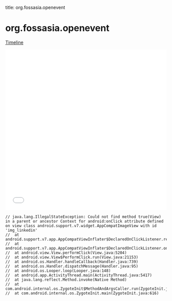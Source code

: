 title: org.fossasia.openevent

# org.fossasia.openevent

[Timeline](./vis-timeline.html)

<iframe src="./vis-timeline.html" width="100%" height="500px" style="border:none;"></iframe>

```
// java.lang.IllegalStateException: Could not find method true(View) in a parent or ancestor Context for android:onClick attribute defined on view class android.support.v7.widget.AppCompatImageView with id 'img_linkedin'
// 	at android.support.v7.app.AppCompatViewInflater$DeclaredOnClickListener.resolveMethod(AppCompatViewInflater.java:327)
// 	at android.support.v7.app.AppCompatViewInflater$DeclaredOnClickListener.onClick(AppCompatViewInflater.java:284)
// 	at android.view.View.performClick(View.java:5204)
// 	at android.view.View$PerformClick.run(View.java:21153)
// 	at android.os.Handler.handleCallback(Handler.java:739)
// 	at android.os.Handler.dispatchMessage(Handler.java:95)
// 	at android.os.Looper.loop(Looper.java:148)
// 	at android.app.ActivityThread.main(ActivityThread.java:5417)
// 	at java.lang.reflect.Method.invoke(Native Method)
// 	at com.android.internal.os.ZygoteInit$MethodAndArgsCaller.run(ZygoteInit.java:726)
// 	at com.android.internal.os.ZygoteInit.main(ZygoteInit.java:616)

```



